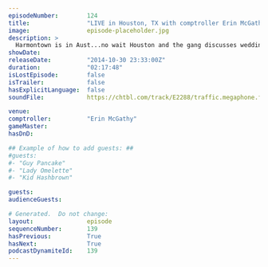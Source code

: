 ```yaml
---
episodeNumber:        124
title:                "LIVE in Houston, TX with comptroller Erin McGathy!"
image:                episode-placeholder.jpg
description: >
  Harmontown is in Aust...no wait Houston and the gang discusses weddings, Erin hosts a game corner and producer Dustin shares stories about cum.
showDate:             
releaseDate:          "2014-10-30 23:33:00Z"
duration:             "02:17:48"
isLostEpisode:        false
isTrailer:            false
hasExplicitLanguage:  false
soundFile:            https://chtbl.com/track/E2288/traffic.megaphone.fm/STA5167677903.mp3?updated=1561588429

venue:                
comptroller:          "Erin McGathy"
gameMaster:           
hasDnD:               

## Example of how to add guests: ##
#guests:
#- "Guy Pancake"
#- "Lady Omelette"
#- "Kid Hashbrown"

guests:
audienceGuests:

# Generated.  Do not change:
layout:               episode
sequenceNumber:       139
hasPrevious:          True
hasNext:              True
podcastDynamiteId:    139
---
```


<!-- The episode description will be rendered here -->
<!-- Add your content below here -->

